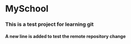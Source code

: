 # MySchool

### This is a test project for learning git

#### A new line is added to test the remote repository change
